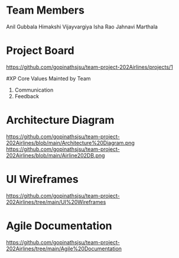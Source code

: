# Team Members
Anil Gubbala
Himakshi Vijayvargiya
Isha Rao
Jahnavi Marthala

# Project Board
https://github.com/gopinathsjsu/team-project-202Airlines/projects/1

#XP Core Values Mainted by Team
1. Communication
2. Feedback

# Architecture Diagram
https://github.com/gopinathsjsu/team-project-202Airlines/blob/main/Architecture%20Diagram.png
https://github.com/gopinathsjsu/team-project-202Airlines/blob/main/Airline202DB.png

# UI Wireframes
https://github.com/gopinathsjsu/team-project-202Airlines/tree/main/UI%20Wireframes

# Agile Documentation 
https://github.com/gopinathsjsu/team-project-202Airlines/tree/main/Agile%20Documentation
